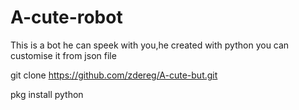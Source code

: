 # A-cute-robot
This is a bot he can speek with you,he created with python you can customise it from json file 

git clone https://github.com/zdereg/A-cute-but.git

pkg install python 

